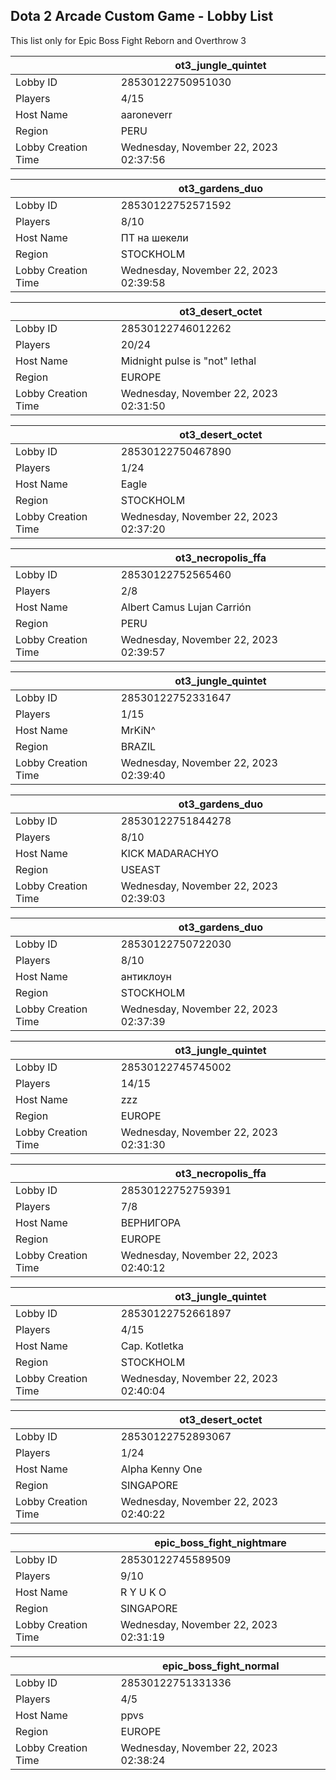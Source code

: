 ## Dota 2 Arcade Custom Game - Lobby List

This list only for Epic Boss Fight Reborn and Overthrow 3

|  | ot3_jungle_quintet |
| ------ | ------ |
| Lobby ID | 28530122750951030 |
| Players | 4/15 |
| Host Name | aaroneverr |
| Region | PERU |
| Lobby Creation Time | Wednesday, November 22, 2023 02:37:56 |


|  | ot3_gardens_duo |
| ------ | ------ |
| Lobby ID | 28530122752571592 |
| Players | 8/10 |
| Host Name | ПТ на шекели |
| Region | STOCKHOLM |
| Lobby Creation Time | Wednesday, November 22, 2023 02:39:58 |


|  | ot3_desert_octet |
| ------ | ------ |
| Lobby ID | 28530122746012262 |
| Players | 20/24 |
| Host Name | Midnight pulse is "not" lethal |
| Region | EUROPE |
| Lobby Creation Time | Wednesday, November 22, 2023 02:31:50 |


|  | ot3_desert_octet |
| ------ | ------ |
| Lobby ID | 28530122750467890 |
| Players | 1/24 |
| Host Name | Eagle |
| Region | STOCKHOLM |
| Lobby Creation Time | Wednesday, November 22, 2023 02:37:20 |


|  | ot3_necropolis_ffa |
| ------ | ------ |
| Lobby ID | 28530122752565460 |
| Players | 2/8 |
| Host Name | Albert Camus Lujan Carrión |
| Region | PERU |
| Lobby Creation Time | Wednesday, November 22, 2023 02:39:57 |


|  | ot3_jungle_quintet |
| ------ | ------ |
| Lobby ID | 28530122752331647 |
| Players | 1/15 |
| Host Name | MrKiN^ |
| Region | BRAZIL |
| Lobby Creation Time | Wednesday, November 22, 2023 02:39:40 |


|  | ot3_gardens_duo |
| ------ | ------ |
| Lobby ID | 28530122751844278 |
| Players | 8/10 |
| Host Name | KICK MADARACHYO |
| Region | USEAST |
| Lobby Creation Time | Wednesday, November 22, 2023 02:39:03 |


|  | ot3_gardens_duo |
| ------ | ------ |
| Lobby ID | 28530122750722030 |
| Players | 8/10 |
| Host Name | антиклоун |
| Region | STOCKHOLM |
| Lobby Creation Time | Wednesday, November 22, 2023 02:37:39 |


|  | ot3_jungle_quintet |
| ------ | ------ |
| Lobby ID | 28530122745745002 |
| Players | 14/15 |
| Host Name | zzz |
| Region | EUROPE |
| Lobby Creation Time | Wednesday, November 22, 2023 02:31:30 |


|  | ot3_necropolis_ffa |
| ------ | ------ |
| Lobby ID | 28530122752759391 |
| Players | 7/8 |
| Host Name | ВЕРНИГОРА |
| Region | EUROPE |
| Lobby Creation Time | Wednesday, November 22, 2023 02:40:12 |


|  | ot3_jungle_quintet |
| ------ | ------ |
| Lobby ID | 28530122752661897 |
| Players | 4/15 |
| Host Name | Cap. Kotletka |
| Region | STOCKHOLM |
| Lobby Creation Time | Wednesday, November 22, 2023 02:40:04 |


|  | ot3_desert_octet |
| ------ | ------ |
| Lobby ID | 28530122752893067 |
| Players | 1/24 |
| Host Name | Alpha Kenny One |
| Region | SINGAPORE |
| Lobby Creation Time | Wednesday, November 22, 2023 02:40:22 |


|  | epic_boss_fight_nightmare |
| ------ | ------ |
| Lobby ID | 28530122745589509 |
| Players | 9/10 |
| Host Name | R Y U K O |
| Region | SINGAPORE |
| Lobby Creation Time | Wednesday, November 22, 2023 02:31:19 |


|  | epic_boss_fight_normal |
| ------ | ------ |
| Lobby ID | 28530122751331336 |
| Players | 4/5 |
| Host Name | ppvs |
| Region | EUROPE |
| Lobby Creation Time | Wednesday, November 22, 2023 02:38:24 |


